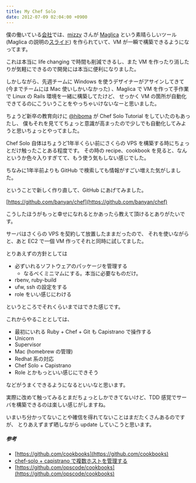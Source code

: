 ```yaml
---
title: My Chef Solo
date: 2012-07-09 02:04:00 +0900
---
```


僕の働いている[会社](http://paperboy.co.jp)では、[mizzy](https://github.com/mizzy) さんが [Maglica](https://github.com/mizzy/maglica) という素晴らしいツール (Maglica の説明の[スライド](http://mizzy.org/slides/maglica/)) を作られていて、VM が一瞬で構築できるようになってます。

これは本当に life changing で時間も削減できるし、また VM を作ったり消したりが気軽にできるので開発には本当に便利になりました。

しかしながら、先週チームに Windows を使うデザイナーがアサインしてきて (今までチームには Mac 使いしかいなかった) 、Maglica で VM を作って手作業で Linux の Rails 環境を一緒に構築してたけど、
せっかく VM の箇所が自動化できてるのにこういうことをやっちゃいけないなーと思いました。

ちょうど新卒の教育向けに [@hiboma](https://github.com/hiboma) が Chef Solo Tutorial をしていたのもあったし、
僕もそれを見ててちょっと意識が高まったので少しでも自動化してみようと思いちょっとやってました。

Chef Solo 自体はちょうど1年半くらい前にさくらの VPS を構築する時にちょっとだけ触ったことある程度です。
その時の recipe、cookbook を見ると、なんというか色々入りすぎてて、もう使う気もしない感じでした。

ちなみに1年半前よりも GitHub で検索しても情報がすごい増えた気がしました。

ということで新しく作り直して、GitHub にあげてみました。

[https://github.com/banyan/chef](https://github.com/banyan/chef)

こうしたほうがもっと幸せになれるとかあったら教えて頂けるとありがたいです。

サーバはさくらの VPS を契約して放置したままだったので、
それを使いながらと、あと EC2 で一個 VM 作ってそれと同時に試してました。

とりあえずの方針としては

* 必ずいれるソフトウェアのパッケージを管理する
  * なるべくミニマムにする。本当に必要なものだけ。
* rbenv, ruby-build
* ufw, ssh の設定をする
* role をいい感じにわける

というところでそれくらいまではできた感じです。

これからやることとしては、

* 最初にいれる Ruby + Chef + Git も Capistrano で操作する
* Unicorn
* Supervisor
* Mac (homebrew の管理)
* Redhat 系の対応
* Chef Solo + Capistrano
* Role とかもっといい感じにできそう

などがうまくできるようになるといいなと思います。

実際に改めて触ってみるとまだちょっとしかできてないけど、TDD 感覚でサーバを構築できるのは楽しい感じがしますね。

いまいち分かってないことや確信を得れてないことはまだたくさんあるのですが、
とりあえずまず晒しながら update していこうと思います。

##### 参考

* [https://github.com/cookbooks](https://github.com/cookbooks)
* [chef-solo + capistrano で複数ホストを管理する](http://d.hatena.ne.jp/sfujiwara/20120705/1341477250)
* [https://github.com/opscode/cookbooks](https://github.com/opscode/cookbooks)
